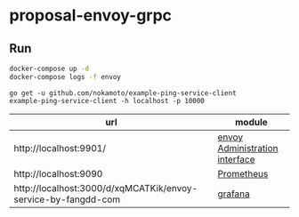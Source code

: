 # proposal-envoy-grpc

## Run

```bash
docker-compose up -d
docker-compose logs -f envoy
```

```
go get -u github.com/nokamoto/example-ping-service-client
example-ping-service-client -h localhost -p 10000
```

| url | module |
| --- | --- |
| http://localhost:9901/ | [envoy Administration interface](https://www.envoyproxy.io/docs/envoy/latest/operations/admin.html) |
| http://localhost:9090 | [Prometheus](https://prometheus.io/) |
| http://localhost:3000/d/xqMCATKik/envoy-service-by-fangdd-com | [grafana](https://grafana.com/dashboards/7250) |
